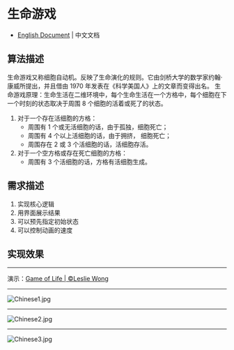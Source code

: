 # 生命游戏

- [English Document](https://github.com/Leslie-Wong-H/GameofLife#requirements) | 中文文档

## 算法描述

生命游戏又称细胞自动机。反映了生命演化的规则。它由剑桥大学的数学家约翰·康威所提出，并且借由 1970 年发表在《科学美国人》上的文章而变得出名。
生命游戏原理：生命生活在二维环境中，每个生命生活在一个方格中，每个细胞在下一个时刻的状态取决于周围 8 个细胞的活着或死了的状态。

1. 对于一个存在活细胞的方格：
   - 周围有 1 个或无活细胞的话，由于孤独，细胞死亡；
   - 周围有 4 个以上活细胞的话，由于拥挤， 细胞死亡；
   - 周围存在 2 或 3 个活细胞的话，活细胞存活。
2. 对于一个空方格或存在死亡细胞的方格：
   - 周围有 3 个活细胞的话，方格有活细胞生成。

## 需求描述

1. 实现核心逻辑
2. 用界面展示结果
3. 可以预先指定初始状态
4. 可以控制动画的速度

## 实现效果

---

演示：[Game of Life | ©Leslie Wong](http://lesliewong.cn/gameoflife/)

---

![Chinese1.jpg](https://i.loli.net/2020/02/26/DThZANFmwecMpWG.jpg)

---

![Chinese2.jpg](https://i.loli.net/2020/02/26/HWfchdlrNjMILw7.jpg)

---

![Chinese3.jpg](https://i.loli.net/2020/02/26/vk9gSq7onw1JQHF.jpg)

